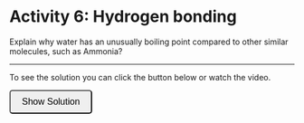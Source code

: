 # Activity 6: Hydrogen bonding

Explain why water has an unusually boiling point compared to other similar molecules, such as Ammonia?

---------------------

To see the solution you can click the button below or watch the video.

<button onclick="document.getElementById('solution').style.display='block'" style="border-radius: 5px; text-align: center; padding: 10px 20px; font-size: 16px;">
Show Solution
</button>
<div id="solution" style="display:none;">
Water molecules form hydrogen bonds, which are much stronger than dispersion forces (Ammonia just has dispersion forces). A hydrogen bond is about $12k_{B}T$ whereas a dispersion force might be $\sim 1-2k_{B}T$. Hydrogen bonds occur when a hydrogen atom bonded to a highly electronegative atom (like oxygen in water) is attracted to another electronegative atom in a different molecule.  Inorder for a liquid to boil it needs to overcome the hydrogen bonds holding it together as a liquid. For a given temperature the probability of breaking a bond is determined by the Boltzmann probability $Prob \propto \exp\left(\frac{-U}{k_{B}T}\right)$. This is going to be a much smaller probability for H-bonds than dispersion forces. As a result you'll need a much higher temperature to get water to boil than Ammonia.
</div>


